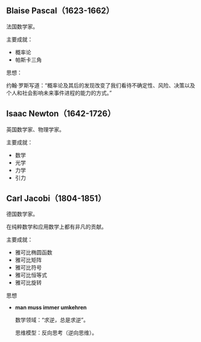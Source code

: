 ## Blaise Pascal（1623-1662）

法国数学家。

主要成就：

- 概率论
- 帕斯卡三角

思想：



约翰·罗斯写道：“概率论及其后的发现改变了我们看待不确定性、风险、决策以及个人和社会影响未来事件进程的能力的方式。”



## Isaac Newton（1642-1726）

英国数学家、物理学家。

主要成就：

- 数学
- 光学
- 力学
- 引力





## Carl Jacobi（1804-1851）

德国数学家。

在纯粹数学和应用数学上都有非凡的贡献。

主要成就：

- 雅可比椭圆函数
- 雅可比矩阵
- 雅可比符号
- 雅可比恒等式
- 雅可比旋转

思想

- **man muss immer umkehren**

  数学领域：“求逆，总是求逆”。

  思维模型：反向思考（逆向思维）。

